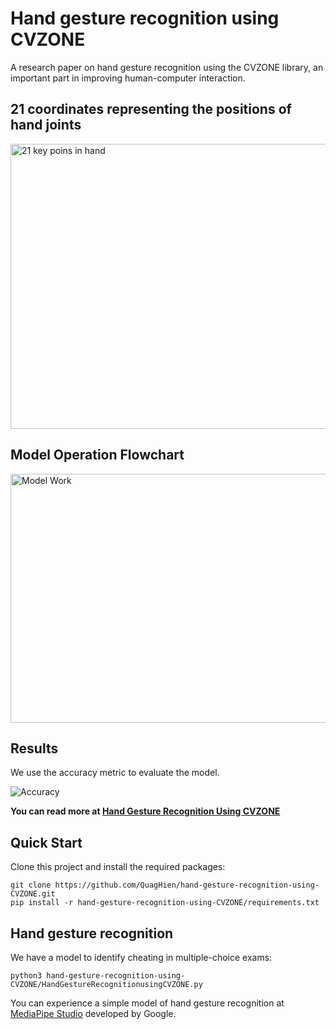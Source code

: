 # Hand gesture recognition using CVZONE
A research paper on hand gesture recognition using the CVZONE library, an important part in improving human-computer interaction.
## 21 coordinates representing the positions of hand joints 
<img src="https://github.com/QuagHien/hand-gesture-recognition-using-CVZONE/blob/master/images/21%20features%20hands.png" alt="21 key poins in hand" width="638" height="456" />  

## Model Operation Flowchart  

<img src="https://github.com/QuagHien/hand-gesture-recognition-using-CVZONE/blob/master/images/Method.png" alt="Model Work" width="704" height="398" />  

## Results
We use the accuracy metric to evaluate the model.

![Accuracy](https://github.com/QuagHien/hand-gesture-recognition-using-CVZONE/blob/master/images/result.png)

**You can read more at [Hand Gesture Recognition Using CVZONE]([https://camps.aptaracorp.com/ACM_PMS/PMS/ACM/ICIIT2024/18/6159aa34-f000-11ee-8182-16bb50361d1f/OUT/iciit2024-18.html#])**
## Quick Start
Clone this project and install the required packages:
```
git clone https://github.com/QuagHien/hand-gesture-recognition-using-CVZONE.git
pip install -r hand-gesture-recognition-using-CVZONE/requirements.txt
```
## Hand gesture recognition
We have a model to identify cheating in multiple-choice exams:
```
python3 hand-gesture-recognition-using-CVZONE/HandGestureRecognitionusingCVZONE.py
```
You can experience a simple model of hand gesture recognition at [MediaPipe Studio](https://mediapipe-studio.webapps.google.com/demo/gesture_recognizer) developed by Google.  
